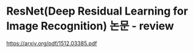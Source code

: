 # ResNet(Deep Residual Learning for Image Recognition) 논문 - review

https://arxiv.org/pdf/1512.03385.pdf
